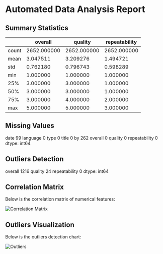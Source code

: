 # Automated Data Analysis Report
## Summary Statistics

|           | overall     | quality    | repeatability |
|-----------|-------------|------------|---------------|
| count     | 2652.000000 | 2652.000000| 2652.000000   |
| mean      | 3.047511    | 3.209276   | 1.494721      |
| std       | 0.762180    | 0.796743   | 0.598289      |
| min       | 1.000000    | 1.000000   | 1.000000      |
| 25%       | 3.000000    | 3.000000   | 1.000000      |
| 50%       | 3.000000    | 3.000000   | 1.000000      |
| 75%       | 3.000000    | 4.000000   | 2.000000      |
| max       | 5.000000    | 5.000000   | 3.000000      |

## Missing Values
date              99
language           0
type               0
title              0
by               262
overall            0
quality            0
repeatability      0
dtype: int64

## Outliers Detection
overall          1216
quality            24
repeatability       0
dtype: int64

## Correlation Matrix
Below is the correlation matrix of numerical features:

![Correlation Matrix](correlation_matrix.png)

## Outliers Visualization
Below is the outliers detection chart:

![Outliers](outliers.png)
